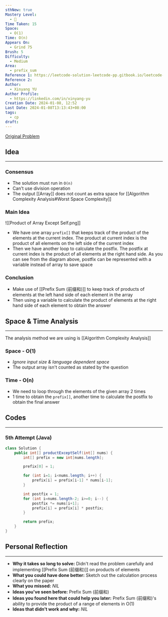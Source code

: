```yaml
---
sthNew: true
Mastery Level:
  - 📘
Time Taken: 15
Space:
  - O(1)
Time: O(n)
Appears On:
  - Grind 75
Brush: 5
Difficulty:
  - Medium
Area:
  - prefix_sum
Reference 1: https://leetcode-solution-leetcode-pp.gitbook.io/leetcode-solution/medium/238.product-of-array-except-self
Reference 2: 
Author:
  - Xinyang YU
Author Profile:
  - https://linkedin.com/in/xinyang-yu
Creation Date: 2024-01-08, 12:52
Last Date: 2024-01-08T13:13:43+08:00
tags:
  - cp
draft: 
---
```

[Original Problem](https://leetcode.com/problems/product-of-array-except-self/)
## Idea
---
### Consensus
- The solution must run in `O(n)`
- Can't use division operation
- The output [[Array]] does not count as extra space for [[Algorithm Complexity Analysis#Worst Space Complexity]]

### Main Idea
![[Product of Array Except Self.png]]

- We have one array `prefix[]` that keeps track of the product of the elements at the current index. The product at current index is the product of all elements on the left side of the current index
- Then we have another loop to calculate the postfix. The postfix at current index is the product of all elements at the right hand side. As you can see from the diagram above, postfix can be represented with a variable instead of array to save space
### Conclusion
- Make use of [[Prefix Sum (前缀和)]] to keep track of products of elements at the left hand side of each element in the array
- Then using a variable to calculate the product of elements at the right hand side of each element to obtain the answer


## Space & Time Analysis
---
The analysis method we are using is [[Algorithm Complexity Analysis]]
### Space - O(1)
- *Ignore input size & language dependent space*
- The output array isn't counted as stated by the question 
### Time - O(n)
- We need to loop through the elements of the given array 2 times
- 1 time to obtain the `prefix[]`, another time to calculate the postfix to obtain the final answer
 

## Codes
---
### 5th Attempt (Java)
```java
class Solution {
    public int[] productExceptSelf(int[] nums) {
        int[] prefix = new int[nums.length];

        prefix[0] = 1;

        for (int i=1; i<nums.length; i++) {
            prefix[i] = prefix[i-1] * nums[i-1]; 
        }

        int postfix = 1;
        for (int i=nums.length-2; i>=0; i--) {
            postfix *= nums[i+1];
            prefix[i] = prefix[i] * postfix;
        }

        return prefix;
    }
}
```

## Personal Reflection
---
- **Why it takes so long to solve:** Didn't read the problem carefully and implementing [[Prefix Sum (前缀和)]] on products of elements
- **What you could have done better:** Sketch out the calculation process clearly on the paper
- **What you missed:** *NIL*
- **Ideas you've seen before:** Prefix Sum (前缀和)
- **Ideas you found here that could help you later:** Prefix Sum (前缀和)'s ability to provide the product of a range of elements in O(1)
- **Ideas that didn't work and why:** *NIL*